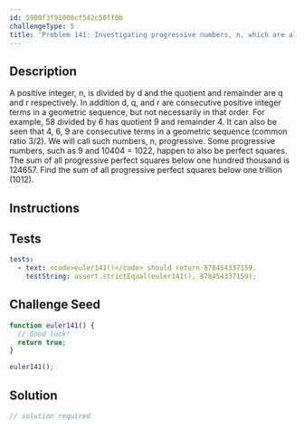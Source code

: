 ```yaml
---
id: 5900f3f91000cf542c50ff0b
challengeType: 5
title: 'Problem 141: Investigating progressive numbers, n, which are also square'
---
```


## Description
<section id='description'>
A positive integer, n, is divided by d and the quotient and remainder are q and r respectively. In addition d, q, and r are consecutive positive integer terms in a geometric sequence, but not necessarily in that order.
For example, 58 divided by 6 has quotient 9 and remainder 4. It can also be seen that 4, 6, 9 are consecutive terms in a geometric sequence (common ratio 3/2).
We will call such numbers, n, progressive.
Some progressive numbers, such as 9 and 10404 = 1022, happen to also be perfect squares. The sum of all progressive perfect squares below one hundred thousand is 124657.
Find the sum of all progressive perfect squares below one trillion (1012).
</section>

## Instructions
<section id='instructions'>

</section>

## Tests
<section id='tests'>

```yml
tests:
  - text: <code>euler141()</code> should return 878454337159.
    testString: assert.strictEqual(euler141(), 878454337159);

```

</section>

## Challenge Seed
<section id='challengeSeed'>

<div id='js-seed'>

```js
function euler141() {
  // Good luck!
  return true;
}

euler141();
```

</div>



</section>

## Solution
<section id='solution'>

```js
// solution required
```
</section>
